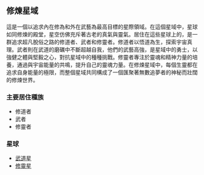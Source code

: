 ## 修煉星域
這是一個以追求內在修為和外在武藝為最高目標的星際領域。在這個星域中，星球如同修煉的殿堂，星空仿佛充斥著古老的真氣與靈氣。居住在這些星球上的，是一群追求超凡脫俗之路的修道者、武者和修靈者。修道者以悟道為生，探索宇宙真理。武者則在武道的磨礪中不斷超越自我，他們的武藝高強，是星域中的勇士，以強健之體與堅毅之心，對抗星域中的種種挑戰。修靈者專注於靈魂和精神力量的培養，通過與宇宙能量的共鳴，提升自己的靈魂力量。在修煉星域中，每個生靈都在追求自身能量的極限，而整個星域共同構成了一個匯聚著無數追夢者的神秘而壯闊的修煉世界。

### 主要居住種族
- 修道者
- 武者
- 修靈者

### 星球
- [武道星](武道星.md)
- [修靈星](修靈星.md)
